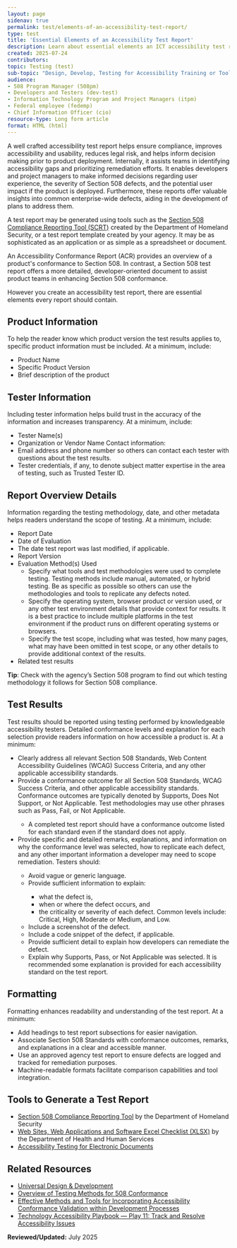 ```yaml
---
layout: page
sidenav: true
permalink: test/elements-of-an-accessibility-test-report/
type: test
title: 'Essential Elements of an Accessibility Test Report'
description: Learn about essential elements an ICT accessibility test report should include in order to assist teams in identifying accessibility gaps and prioritizing remediation efforts.
created: 2025-07-24
contributors:
topic: Testing (test)
sub-topic: "Design, Develop, Testing for Accessibility Training or Tools"
audience:
- 508 Program Manager (508pm)
- Developers and Testers (dev-test)
- Information Technology Program and Project Managers (itpm)
- Federal employee (fedemp)
- Chief Information Officer (cio)
resource-type: Long form article
format: HTML (html)
---
```


A well crafted accessibility test report helps ensure compliance, improves accessibility and usability, reduces legal risk, and helps inform decision making prior to product deployment. Internally, it assists teams in identifying accessibility gaps and prioritizing remediation efforts. It enables developers and project managers to make informed decisions regarding user experience, the severity of Section 508 defects, and the potential user impact if the product is deployed. Furthermore, these reports offer valuable insights into common enterprise-wide defects, aiding in the development of plans to address them.

A test report may be generated using tools such as the <a href="https://github.com/Section508Coordinators/SCRT" target="_blank" class="usa-link--external">Section 508 Compliance Reporting Tool (SCRT)</a> created by the Department of Homeland Security, or a test report template created by your agency. It may be as sophisticated as an application or as simple as a spreadsheet or document.

<div class="border-base radius-lg border-1px padding-1 bg-primary-lighter margin-bottom-4" style="margin-top: 1.0em;">An Accessibility Conformance Report (ACR) provides an overview of a product's conformance to Section 508. In contrast, a Section 508 test report offers a more detailed, developer-oriented document to assist product teams in enhancing Section 508 conformance.</div>

However you create an accessibility test report, there are essential elements every report should contain.

## Product Information

To help the reader know which product version the test results applies to, specific product information must be included. At a minimum, include:

* Product Name  
* Specific Product Version  
* Brief description of the product

## Tester Information

Including tester information helps build trust in the accuracy of the information and increases transparency. At a minimum, include:

* Tester Name(s)   
* Organization or Vendor Name Contact information:  
* Email address and phone number so others can contact each tester with questions about the test results.  
* Tester credentials, if any, to denote subject matter expertise in the area of testing, such as Trusted Tester ID. 

## Report Overview Details

Information regarding the testing methodology, date, and other metadata helps readers understand the scope of testing. At a minimum, include:

* Report Date  
* Date of Evaluation   
* The date test report was last modified, if applicable.  
* Report Version  
* Evaluation Method(s) Used  
  * Specify what tools and test methodologies were used to complete testing. Testing methods include manual, automated, or hybrid testing. Be as specific as possible so others can use the methodologies and tools to replicate any defects noted.  
  * Specify the operating system, browser product or version used, or any other test environment details that provide context for results. It is a best practice to include multiple platforms in the test environment if the product runs on different operating systems or browsers.  
  * Specify the test scope, including what was tested, how many pages, what may have been omitted in test scope, or any other details to provide additional context of the results.  
* Related test results

<div class="border-base radius-lg border-1px padding-1 bg-primary-lighter margin-bottom-4" style="margin-top: 1.0em;"><strong>Tip</strong>: Check with the agency’s Section 508 program to find out which testing methodology it follows for Section 508 compliance.</div>

## Test Results

Test results should be reported using testing performed by knowledgeable accessibility testers. Detailed conformance levels and explanation for each selection provide readers information on how accessible a product is. At a minimum:

<ul>
<li>Clearly address all relevant Section 508 Standards, Web Content Accessibility Guidelines (WCAG) Success Criteria, and any other applicable accessibility standards.</li>  
<li>Provide a conformance outcome for all Section 508 Standards, WCAG Success Criteria, and other applicable accessibility standards. Conformance outcomes are typically denoted by Supports, Does Not Support, or Not Applicable. Test methodologies may use other phrases such as Pass, Fail, or Not Applicable.</li>
    <ul>
  <li>A completed test report should have a conformance outcome listed for each standard even if the standard does not apply.</li></ul>   
<li>Provide specific and detailed remarks, explanations, and information on why the conformance level was selected, how to replicate each defect, and any other important information a developer may need to scope remediation. Testers should:</li><ul>
  <li>Avoid vague or generic language.</li>  
   <li>Provide sufficient information to explain:</li>
   <ul>  
     <li> what the defect is,</li>  
     <li>when or where the defect occurs, and</li>   
     <li>the criticality or severity of each defect. Common levels include: Critical, High, Moderate or Medium, and Low.</li></ul>   
   <li> Include a screenshot of the defect.</li>   
   <li> Include a code snippet of the defect, if applicable.</li>   
   <li> Provide sufficient detail to explain how developers can remediate the defect.</li>   
   <li> Explain why Supports, Pass, or Not Applicable was selected. It is recommended some explanation is provided for each accessibility standard on the test report.</li></ul></ul>

## Formatting

Formatting enhances readability and understanding of the test report. At a minimum:

* Add headings to test report subsections for easier navigation.  
* Associate Section 508 Standards with conformance outcomes, remarks, and explanations in a clear and accessible manner.   
* Use an approved agency test report to ensure defects are logged and tracked for remediation purposes.  
* Machine-readable formats facilitate comparison capabilities and tool integration.

## Tools to Generate a Test Report
<ul>
<li><a href="https://github.com/Section508Coordinators/SCRT" target="_blank" class="usa-link--external">Section 508 Compliance Reporting Tool</a> by the Department of Homeland Security</li>  
<li><a href="https://www.hhs.gov/sites/default/files/hhs-508-webapps-checklist.xlsx" target="_blank" class="usa-link--external">Web Sites, Web Applications and Software Excel Checklist (XLSX)</a> by the Department of Health and Human Services</li> 
<li><a href="{{site.baseurl}}/test/documents/">Accessibility Testing for Electronic Documents</a></li></ul>

## Related Resources

<ul><li><a href="{{site.baseurl}}/develop/universal-design/">Universal Design & Development</a></li> 
<li><a href="{{site.baseurl}}/test/testing-overview/">Overview of Testing Methods for 508 Conformance</a></li>  
<li><a href="{{site.baseurl}}/develop/incorporating-accessibility-conformance/">Effective Methods and Tools for Incorporating Accessibility Conformance Validation within Development Processes</a></li>  
<li><a href="{{site.baseurl}}/manage/playbooks/technology-accessibility-playbook/11/">Technology Accessibility Playbook — Play 11: Track and Resolve Accessibility Issues</a></li></ul>


<strong>Reviewed/Updated:</strong> July 2025
